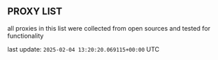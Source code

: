 ## PROXY LIST

all proxies in this list were collected from open sources and tested for functionality

last update: `2025-02-04 13:20:20.069115+00:00` UTC